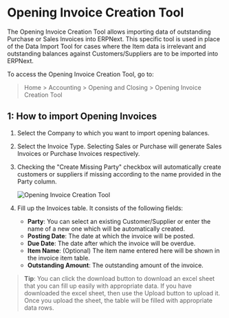 <!-- add-breadcrumbs -->
# Opening Invoice Creation Tool

The Opening Invoice Creation Tool allows importing data of outstanding Purchase or Sales Invoices into ERPNext. This specific tool is used in place of the Data Import Tool for cases where the Item data is irrelevant and outstanding balances against Customers/Suppliers are to be imported into ERPNext.

To access the Opening Invoice Creation Tool, go to:

> Home > Accounting > Opening and Closing > Opening Invoice Creation Tool

## 1: How to import Opening Invoices

1. Select the Company to which you want to import opening balances.

2. Select the Invoice Type. Selecting Sales or Purchase will generate Sales Invoices or Purchase Invoices respectively.

3. Checking the "Create Missing Party" checkbox will automatically create customers or suppliers if missing according to the name provided in the Party column.

    <img class="screenshot" alt="Opening Invoice Creation Tool" src="{{docs_base_url}}/v12/assets/img/setup/opening-invoice-creation-tool.png">

4. Fill up the Invoices table. It consists of the following fields:
    - **Party**: You can select an existing Customer/Supplier or enter the name of a new one which will be automatically created.
    - **Posting Date**: The date at which the invoice will be posted.
    - **Due Date**: The date after which the invoice will be overdue.
    - **Item Name**: (Optional) The item name entered here will be shown in the invoice item table.
    - **Outstanding Amount**: The outstanding amount of the invoice.

> **Tip**: You can click the download button to download an excel sheet that you can fill up easily with appropriate data. If you have downloaded the excel sheet, then use the Upload button to upload it. Once you upload the sheet, the table will be filled with appropriate data rows.
